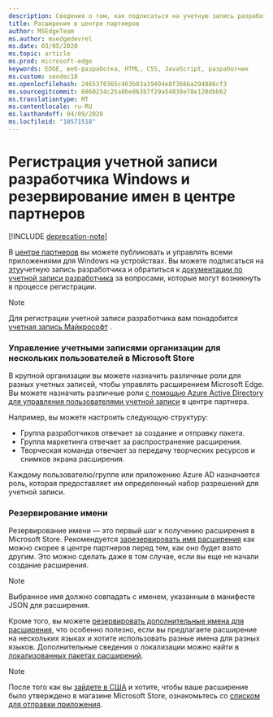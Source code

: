 ```yaml
---
description: Сведения о том, как подписаться на учетную запись разработчика Windows и зарезервировать имя для расширения Microsoft Edge.
title: Расширения в центре партнеров
author: MSEdgeTeam
ms.author: msedgedevrel
ms.date: 03/05/2020
ms.topic: article
ms.prod: microsoft-edge
keywords: EDGE, веб-разработка, HTML, CSS, JavaScript, разработчик
ms.custom: seodec18
ms.openlocfilehash: 2465370365c463b83a19494e8f366ba294886cf3
ms.sourcegitcommit: 6860234c25a8be863b7f29a54838e78e120dbb62
ms.translationtype: MT
ms.contentlocale: ru-RU
ms.lasthandoff: 04/09/2020
ms.locfileid: "10571518"
---
```

# Регистрация учетной записи разработчика Windows и резервирование имен в центре партнеров  

[!INCLUDE [deprecation-note](../../includes/deprecation-note.md)]  

В [центре партнеров](https://partner.microsoft.com/dashboard) вы можете публиковать и управлять всеми приложениями для Windows на устройствах. Вы можете подписаться на [эту](https://developer.microsoft.com/store/register)учетную запись разработчика и обратиться к [документации по учетной записи разработчика](https://docs.microsoft.com/windows/uwp/publish/opening-a-developer-account) за вопросами, которые могут возникнуть в процессе регистрации.
> [!NOTE]
> Для регистрации учетной записи разработчика вам понадобится [учетная запись Майкрософт](https://login.live.com/) .

### Управление учетными записями организации для нескольких пользователей в Microsoft Store  

В крупной организации вы можете назначить различные роли для разных учетных записей, чтобы управлять расширением Microsoft Edge. Вы можете назначить различные роли [с помощью Azure Active Directory для управления пользователями учетной записи](https://msdn.microsoft.com/windows/uwp/publish/manage-account-users) в центре партнера.

Например, вы можете настроить следующую структуру:
- Группа разработчиков отвечает за создание и отправку пакета.
- Группа маркетинга отвечает за распространение расширения.
- Творческая команда отвечает за передачу творческих ресурсов и снимков экрана расширения.

Каждому пользователю/группе или приложению Azure AD назначается роль, которая предоставляет им определенный набор разрешений для учетной записи.

### Резервирование имени

Резервирование имени — это первый шаг к получению расширения в Microsoft Store.
Рекомендуется [зарезервировать имя расширения](/windows/uwp/publish/create-your-app-by-reserving-a-name) как можно скорее в центре партнеров перед тем, как оно будет взято другим. Это можно сделать даже в том случае, если вы еще не начали создание расширения.

> [!NOTE]
> Выбранное имя должно совпадать с именем, указанным в манифесте JSON для расширения. 

Кроме того, вы можете [резервировать дополнительные имена для расширения](https://msdn.microsoft.com/windows/uwp/publish/manage-app-names), что особенно полезно, если вы предлагаете расширение на нескольких языках и хотите использовать разные имена для разных языков. Дополнительные сведения о локализации можно найти в [локализованных пакетах расширений](./localizing-extension-packages.md).

> [!NOTE]
> После того как вы [зайдете в США](https://aka.ms/extension-request) и хотите, чтобы ваше расширение было утверждено в магазине Microsoft Store, ознакомьтесь со [списком для отправки приложения](https://docs.microsoft.com/windows/uwp/publish/app-submissions).
